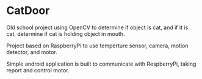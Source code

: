 # CatDoor
Old school project using OpenCV to determine if object is cat, and if it is cat, determine if cat is holding object in mouth.

Project based on RaspberryPi to use temperture sensor, camera, motion detector, and motor.

Simple android application is built to communicate with RespberryPi, taking report and control motor.